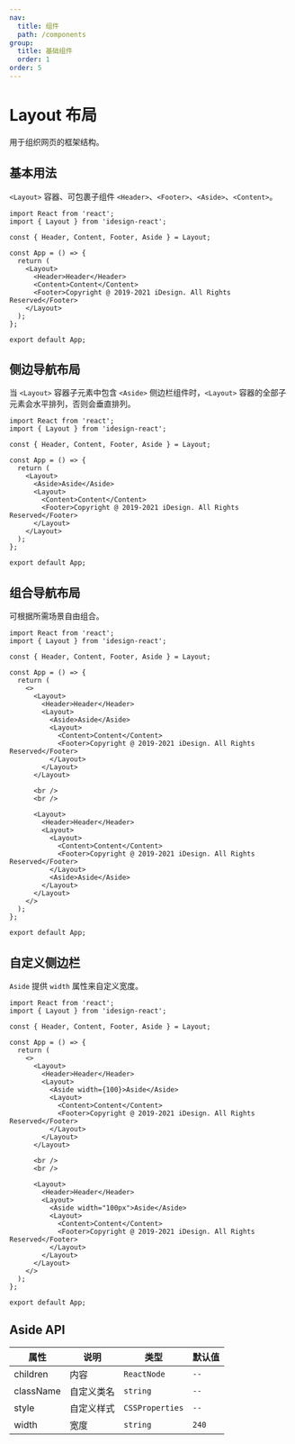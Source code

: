 ```yaml
---
nav:
  title: 组件
  path: /components
group:
  title: 基础组件
  order: 1
order: 5
---
```


# Layout 布局

用于组织网页的框架结构。

## 基本用法

`<Layout>` 容器、可包裹子组件 `<Header>`、`<Footer>`、`<Aside>`、`<Content>`。

```tsx
import React from 'react';
import { Layout } from 'idesign-react';

const { Header, Content, Footer, Aside } = Layout;

const App = () => {
  return (
    <Layout>
      <Header>Header</Header>
      <Content>Content</Content>
      <Footer>Copyright @ 2019-2021 iDesign. All Rights Reserved</Footer>
    </Layout>
  );
};

export default App;
```

## 侧边导航布局

当 `<Layout>` 容器子元素中包含 `<Aside>` 侧边栏组件时，`<Layout>` 容器的全部子元素会水平排列，否则会垂直排列。

```tsx
import React from 'react';
import { Layout } from 'idesign-react';

const { Header, Content, Footer, Aside } = Layout;

const App = () => {
  return (
    <Layout>
      <Aside>Aside</Aside>
      <Layout>
        <Content>Content</Content>
        <Footer>Copyright @ 2019-2021 iDesign. All Rights Reserved</Footer>
      </Layout>
    </Layout>
  );
};

export default App;
```

## 组合导航布局

可根据所需场景自由组合。

```tsx
import React from 'react';
import { Layout } from 'idesign-react';

const { Header, Content, Footer, Aside } = Layout;

const App = () => {
  return (
    <>
      <Layout>
        <Header>Header</Header>
        <Layout>
          <Aside>Aside</Aside>
          <Layout>
            <Content>Content</Content>
            <Footer>Copyright @ 2019-2021 iDesign. All Rights Reserved</Footer>
          </Layout>
        </Layout>
      </Layout>

      <br />
      <br />

      <Layout>
        <Header>Header</Header>
        <Layout>
          <Layout>
            <Content>Content</Content>
            <Footer>Copyright @ 2019-2021 iDesign. All Rights Reserved</Footer>
          </Layout>
          <Aside>Aside</Aside>
        </Layout>
      </Layout>
    </>
  );
};

export default App;
```

## 自定义侧边栏

`Aside` 提供 `width` 属性来自定义宽度。

```tsx
import React from 'react';
import { Layout } from 'idesign-react';

const { Header, Content, Footer, Aside } = Layout;

const App = () => {
  return (
    <>
      <Layout>
        <Header>Header</Header>
        <Layout>
          <Aside width={100}>Aside</Aside>
          <Layout>
            <Content>Content</Content>
            <Footer>Copyright @ 2019-2021 iDesign. All Rights Reserved</Footer>
          </Layout>
        </Layout>
      </Layout>

      <br />
      <br />

      <Layout>
        <Header>Header</Header>
        <Layout>
          <Aside width="100px">Aside</Aside>
          <Layout>
            <Content>Content</Content>
            <Footer>Copyright @ 2019-2021 iDesign. All Rights Reserved</Footer>
          </Layout>
        </Layout>
      </Layout>
    </>
  );
};

export default App;
```

## Aside API

| 属性      | 说明       | 类型            | 默认值 |
| --------- | ---------- | --------------- | ------ |
| children  | 内容       | `ReactNode`     | `--`   |
| className | 自定义类名 | `string`        | `--`   |
| style     | 自定义样式 | `CSSProperties` | `--`   |
| width     | 宽度       | `string`        | `240`  |
